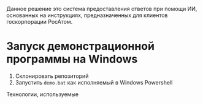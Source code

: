 Данное решение это система предоставления ответов при помощи ИИ, основанных на инструкциях, предназначенных для клиентов госкорпорации РосАтом.

# Запуск демонстрационной программы на Windows
1. Склонировать репозиторий
2. Запустить ```demo.bat``` как исполняемый в Windows Powershell

Технологии, используемые